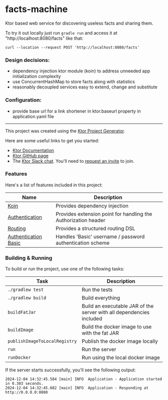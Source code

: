 # facts-machine

Ktor based web service for discovering useless facts and sharing them.

To try it out locally just run `gradle run` and access it at "http://localhost:8080/facts" like that:

`curl --location --request POST 'http://localhost:8080/facts'`

### Design decisions:
- dependency injection ktor module (koin) to address unneeded app initialization complexity 
- use ConcurrentHashMap to store facts along with statistics
- reasonably decoupled services easy to extend, change and substitute

### Configuration:
- provide base url for a link shortener in ktor.baseurl property in application.yaml file

________________________________________________________________________

This project was created using the [Ktor Project Generator](https://start.ktor.io).

Here are some useful links to get you started:

- [Ktor Documentation](https://ktor.io/docs/home.html)
- [Ktor GitHub page](https://github.com/ktorio/ktor)
- The [Ktor Slack chat](https://app.slack.com/client/T09229ZC6/C0A974TJ9). You'll need to [request an invite](https://surveys.jetbrains.com/s3/kotlin-slack-sign-up) to join.

### Features

Here's a list of features included in this project:

| Name                                                       | Description                                                    |
| ------------------------------------------------------------|---------------------------------------------------------------- |
| [Koin](https://start.ktor.io/p/koin)                       | Provides dependency injection                                  |
| [Authentication](https://start.ktor.io/p/auth)             | Provides extension point for handling the Authorization header |
| [Routing](https://start.ktor.io/p/routing)                 | Provides a structured routing DSL                              |
| [Authentication Basic](https://start.ktor.io/p/auth-basic) | Handles 'Basic' username / password authentication scheme      |

### Building & Running

To build or run the project, use one of the following tasks:

| Task                          | Description                                                          |
| -------------------------------|---------------------------------------------------------------------- |
| `./gradlew test`              | Run the tests                                                        |
| `./gradlew build`             | Build everything                                                     |
| `buildFatJar`                 | Build an executable JAR of the server with all dependencies included |
| `buildImage`                  | Build the docker image to use with the fat JAR                       |
| `publishImageToLocalRegistry` | Publish the docker image locally                                     |
| `run`                         | Run the server                                                       |
| `runDocker`                   | Run using the local docker image                                     |

If the server starts successfully, you'll see the following output:

```
2024-12-04 14:32:45.584 [main] INFO  Application - Application started in 0.303 seconds.
2024-12-04 14:32:45.682 [main] INFO  Application - Responding at http://0.0.0.0:8080
```

